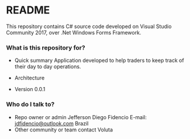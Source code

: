 ﻿# README #

This repository contains C# source code developed on Visual Studio Community 2017, over .Net Windows Forms Framework.

### What is this repository for? ###

* Quick summary
	Application developed to help traders to keep track of their day to day operations.
	
* Architecture

* Version 
	0.0.1

### Who do I talk to? ###

* Repo owner or admin
	Jefferson Diego Fidencio
	E-mail: jdfidencio@outlook.com
	Brazil
* Other community or team contact
	Voluta